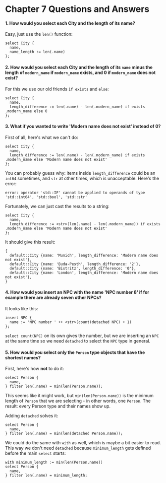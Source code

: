 # Chapter 7 Questions and Answers

#### 1. How would you select each City and the length of its name?

Easy, just use the `len()` function:

```edgeql
select City {
  name,
  name_length := len(.name)
};
```

#### 2. How would you select each City and the length of its `name` minus the length of `modern_name` if `modern_name` exists, and 0 if `modern_name` does not exist?

For this we use our old friends `if exists` and `else`:

```edgeql
select City {
  name,
  length_difference := len(.name) - len(.modern_name) if exists .modern_name else 0
};
```

#### 3. What if you wanted to write 'Modern name does not exist' instead of 0?

First of all, here's what we can't do:

```edgeql
select City {
  name,
  length_difference := len(.name) - len(.modern_name) if exists .modern_name else 'Modern name does not exist'
};
```

You can probably guess why: items inside `length_difference` could be an `int64` sometimes, and `str` at other times, which is unacceptable. Here's the error:

```
error: operator 'std::IF' cannot be applied to operands of type 'std::int64', 'std::bool', 'std::str'
```

Fortunately, we can just cast the results to a string:

```edgeql
select City {
  name,
  length_difference := <str>(len(.name) - len(.modern_name)) if exists .modern_name else 'Modern name does not exist'
};
```

It should give this result:

```
{
  default::City {name: 'Munich', length_difference: 'Modern name does not exist'},
  default::City {name: 'Buda-Pesth', length_difference: '2'},
  default::City {name: 'Bistritz', length_difference: '0'},
  default::City {name: 'London', length_difference: 'Modern name does not exist'},
}
```

#### 4. How would you insert an NPC with the name 'NPC number 8' if for example there are already seven other NPCs?

It looks like this:

```edgeql
insert NPC {
  name := 'NPC number ' ++ <str>(count(detached NPC) + 1)
};
```

`select count(NPC)` on its own gives the number, but we are inserting an `NPC` at the same time so we need `detached` to select the `NPC` type in general.

#### 5. How would you select only the `Person` type objects that have the shortest names?

First, here's how **not** to do it:

```edgeql
select Person {
  name,
} filter len(.name) = min(len(Person.name));
```

This seems like it might work, but `min(len(Person.name))` is the minimum length of `Person` that we are selecting - in other words, one `Person`. The result: every Person type and their names show up.

Adding `detached` solves it:

```edgeql
select Person {
  name,
} filter len(.name) = min(len(detached Person.name));
```

We could do the same with `with` as well, which is maybe a bit easier to read. This way we don't need `detached` because `minimum_length` gets defined before the main `select` starts:

```edgeql
with minimum_length := min(len(Person.name))
select Person {
  name,
} filter len(.name) = minimum_length;
```
